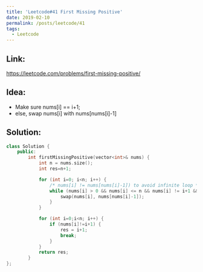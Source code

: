 ```yaml
---
title: 'Leetcode#41 First Missing Positive'
date: 2019-02-10
permalink: /posts/leetcode/41
tags:
  - Leetcode
---
```

## Link: ##
https://leetcode.com/problems/first-missing-positive/

## Idea: ##
- Make sure nums[i] == i+1;
- else, swap nums[i] with nums[nums[i]-1]

## Solution: ##
```cpp
class Solution {
    public:
        int firstMissingPositive(vector<int>& nums) {
            int n = nums.size();
            int res=n+1;

            for (int i=0; i<n; i++) {
                /* nums[i] != nums[nums[i]-1]) to avoid infinite loop */
                while (nums[i] > 0 && nums[i] <= n && nums[i] != i+1 && nums[i] != nums[nums[i]-1]) {
                    swap(nums[i], nums[nums[i]-1]);
                } 
            }

            for (int i=0;i<n; i++) {
                if (nums[i]!=i+1) {
                    res = i+1;
                    break;
                }
            }
            return res;
        }
};
```
